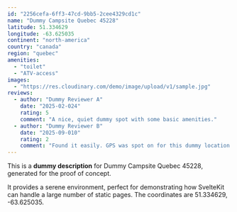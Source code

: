 ```yaml
---
id: "2256cefa-6ff3-47cd-9bb5-2cee4329cd1c"
name: "Dummy Campsite Quebec 45228"
latitude: 51.334629
longitude: -63.625035
continent: "north-america"
country: "canada"
region: "quebec"
amenities:
  - "toilet"
  - "ATV-access"
images:
  - "https://res.cloudinary.com/demo/image/upload/v1/sample.jpg"
reviews:
  - author: "Dummy Reviewer A"
    date: "2025-02-024"
    rating: 5
    comment: "A nice, quiet dummy spot with some basic amenities."
  - author: "Dummy Reviewer B"
    date: "2025-09-010"
    rating: 2
    comment: "Found it easily. GPS was spot on for this dummy location."
---
```


This is a **dummy description** for Dummy Campsite Quebec 45228, generated for the proof of concept.

It provides a serene environment, perfect for demonstrating how SvelteKit can handle a large number of static pages. The coordinates are 51.334629, -63.625035.
